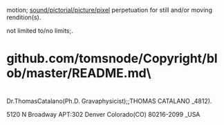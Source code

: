 motion; [sound/pictorial/picture/pixel](ation) perpetuation for still and/or moving rendition(s).


not limited to/no limits;.

# github.com/tomsnode/Copyright/blob/master/README.md\

#
Dr.ThomasCatalano(Ph.D. Gravaphysicist);;THOMAS CATALANO _4812).

5120 N Broadway APT:302 Denver Colorado(CO) 80216-2099 _USA


